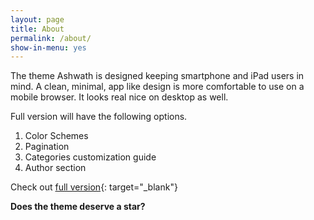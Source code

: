 ```yaml
---
layout: page
title: About
permalink: /about/
show-in-menu: yes
---
```


The theme Ashwath is designed keeping smartphone and iPad users in mind. A clean, minimal, app like design is more comfortable to use on a mobile browser. It looks real nice on desktop as well.  

Full version will have the following options.

1. Color Schemes
2. Pagination
3. Categories customization guide
4. Author section

Check out [full version]({{site.full-url}}){: target="_blank"}



<style>

form {
    max-width: 100%;
    border:1px solid #777;
    padding: 20px 5px;
    display: inline-block;
    margin-bottom: 1em;
    }
    
.tab {
    overflow-x: scroll;
}
</style>



**Does the theme deserve a star?**

